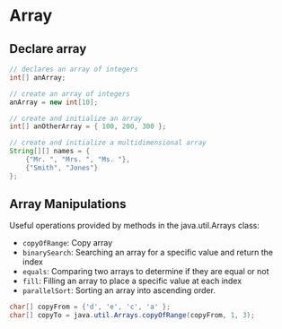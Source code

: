 # Array

## Declare array

```java
// declares an array of integers
int[] anArray;

// create an array of integers
anArray = new int[10];

// create and initialize an array
int[] anOtherArray = { 100, 200, 300 };

// create and initialize a multidimensional array
String[][] names = {
    {"Mr. ", "Mrs. ", "Ms. "},
    {"Smith", "Jones"}
};
```


## Array Manipulations

Useful operations provided by methods in the java.util.Arrays class:

- `copyOfRange`: Copy array
- `binarySearch`: Searching an array for a specific value and return the index
- `equals`: Comparing two arrays to determine if they are equal or not
- `fill`: Filling an array to place a specific value at each index
- `parallelSort`: Sorting an array into ascending order.

```java
char[] copyFrom = {'d', 'e', 'c', 'a' };
char[] copyTo = java.util.Arrays.copyOfRange(copyFrom, 1, 3);
```
